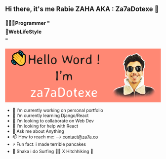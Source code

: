 ## Hi there, it's me Rabie ZAHA AKA : Za7aDotexe 🤙

### 👨🏻‍💻Programmer "$$$$ 🚀WebLifeStyle $$$$"

[![za7aDotexe.](./github-banner@2x.jpg)](https://za7a.co)

- 🔭 I’m currently working on personal portfolio
- 🌱 I’m currently learning Django/React
- 👯 I’m looking to collaborate on Web Dev
- 🤔 I’m looking for help with React
- 💬 Ask me about Anything 
- 📫 How to reach me: --> contact@za7a.co
- ⚡ Fun fact: i made terrible pancakes
- 🤙 Shaka i do Surfing 🏄‍♂️ X Hitchhiking 🧭
